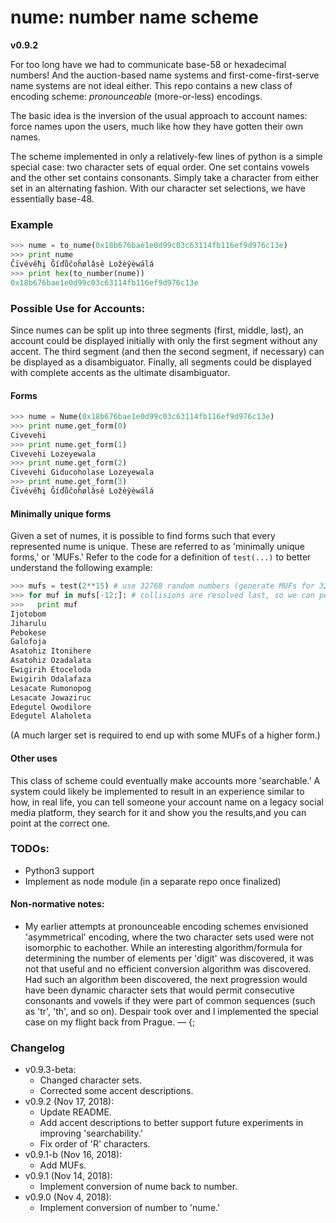 # nume: number name scheme

**v0.9.2**

For too long have we had to communicate base-58 or hexadecimal numbers! And the auction-based name systems and first-come-first-serve name systems are not ideal either. This repo contains a new class of encoding scheme: _pronounceable_ (more-or-less) encodings.

The basic idea is the inversion of the usual approach to account names: force names upon the users, much like how they have gotten their own names.

The scheme implemented in only a relatively-few lines of python is a simple special case: two character sets of equal order. One set contains vowels and the other set contains consonants. Simply take a character from either set in an alternating fashion. With our character set selections, we have essentially base-48.

### Example
```python
>>> nume = to_nume(0x18b676bae1e0d99c03c63114fb116ef9d976c13e)
>>> print nume
Ĉïvévěħį Ĝíďůĉoĥølâsê Ložèŷèwálá
>>> print hex(to_number(nume))
0x18b676bae1e0d99c03c63114fb116ef9d976c13e
```

### Possible Use for Accounts:
Since numes can be split up into three segments  (first, middle, last), an account could be displayed initially with only the first segment without any accent. The third segment (and then the second segment, if necessary) can be displayed as a disambiguator. Finally, all segments could be displayed with complete accents as the ultimate disambiguator.

#### Forms
```python
>>> nume = Nume(0x18b676bae1e0d99c03c63114fb116ef9d976c13e)
>>> print nume.get_form(0)
Civevehi
>>> print nume.get_form(1)
Civevehi Lozeyewala
>>> print nume.get_form(2)
Civevehi Giducoholase Lozeyewala
>>> print nume.get_form(3)
Ĉïvévěħį Ĝíďůĉoĥølâsê Ložèŷèwálá
```

#### Minimally unique forms
Given a set of numes, it is possible to find forms such that every represented nume is unique. These are referred to as 'minimally unique forms,' or 'MUFs.' Refer to the code for a definition of `test(...)` to better understand the following example:
```python
>>> mufs = test(2**15) # use 32768 random numbers (generate MUFs for 32K Ethereum addresses)
>>> for muf in mufs[-12:]: # collisions are resolved last, so we can peek at the end of the list
>>>   print muf
Ijotobom
Jiharulu
Pebokese
Galofoja
Asatohiz Itonihere
Asatohiz Ozadalata
Ewigirih Etoceloda
Ewigirih Odalafaza
Lesacate Rumonopog
Lesacate Jowaziruc
Edegutel Owodilore
Edegutel Alaholeta
```
(A much larger set is required to end up with some MUFs of a higher form.)

#### Other uses
This class of scheme could eventually make accounts more 'searchable.' A system could likely be implemented to result in an experience similar to how, in real life, you can tell someone your account name on a legacy social media platform, they search for it and show you the results,and you can point at the correct one.

### TODOs:
* Python3 support
* Implement as node module (in a separate repo once finalized)

#### Non-normative notes:
* My earlier attempts at pronounceable encoding schemes envisioned 'asymmetrical' encoding, where the two character sets used were not isomorphic to eachother. While an interesting algorithm/formula for determining the number of elements per 'digit' was discovered, it was not that useful and no efficient conversion algorithm was discovered. Had such an algorithm been discovered, the next progression would have been dynamic character sets that would permit consecutive consonants and vowels if they were part of common sequences (such as 'tr', 'th', and so on). Despair took over and I implemented the special case on my flight back from Prague. — {;

### Changelog
* v0.9.3-beta:
    * Changed character sets.
    * Corrected some accent descriptions.
* v0.9.2 (Nov 17, 2018):
    * Update README.
    * Add accent descriptions to better support future experiments in improving 'searchability.'
    * Fix order of 'R' characters.
* v0.9.1-b (Nov 16, 2018):
    * Add MUFs.
* v0.9.1 (Nov 14, 2018):
    * Implement conversion of nume back to number.
* v0.9.0 (Nov 4, 2018):
    * Implement conversion of number to 'nume.'
